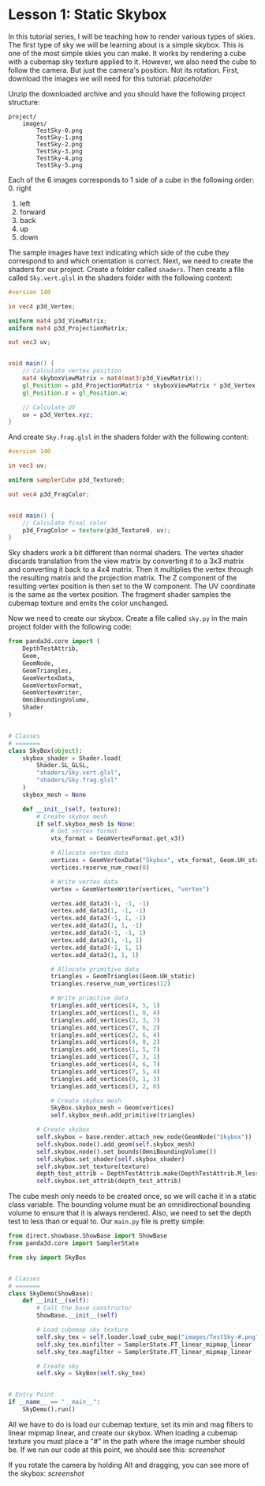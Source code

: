 # Lesson 1: Static Skybox

In this tutorial series, I will be teaching how to render various types of skies. The first type of sky we will be learning about is a simple skybox. This is one of the most simple skies you can make. It works by rendering a cube with a cubemap sky texture applied to it. However, we also need the cube to follow the camera. But just the camera's position. Not its rotation. First, download the images we will need for this tutorial:
*placeholder*

Unzip the downloaded archive and you should have the following project structure:
```
project/
    images/
        TestSky-0.png
        TestSky-1.png
        TestSky-2.png
        TestSky-3.png
        TestSky-4.png
        TestSky-5.png
```

Each of the 6 images corresponds to 1 side of a cube in the following order:
0. right
1. left
2. forward
3. back
4. up
5. down

The sample images have text indicating which side of the cube they correspond to and which orientation is correct. Next, we need to create the shaders for our project. Create a folder called `shaders`. Then create a file called `Sky.vert.glsl` in the shaders folder with the following content:
```glsl
#version 140

in vec4 p3d_Vertex;

uniform mat4 p3d_ViewMatrix;
uniform mat4 p3d_ProjectionMatrix;

out vec3 uv;


void main() {
    // Calculate vertex position
    mat4 skyboxViewMatrix = mat4(mat3(p3d_ViewMatrix));
    gl_Position = p3d_ProjectionMatrix * skyboxViewMatrix * p3d_Vertex;
    gl_Position.z = gl_Position.w;

    // Calculate UV
    uv = p3d_Vertex.xyz;
}
```

And create `Sky.frag.glsl` in the shaders folder with the following content:
```glsl
#version 140

in vec3 uv;

uniform samplerCube p3d_Texture0;

out vec4 p3d_FragColor;


void main() {
    // Calculate final color
    p3d_FragColor = texture(p3d_Texture0, uv);
}
```

Sky shaders work a bit different than normal shaders. The vertex shader discards translation from the view matrix by converting it to a 3x3 matrix and converting it back to a 4x4 matrix. Then it multiplies the vertex through the resulting matrix and the projection matrix. The Z component of the resulting vertex position is then set to the W component. The UV coordinate is the same as the vertex position. The fragment shader samples the cubemap texture and emits the color unchanged.

Now we need to create our skybox. Create a file called `sky.py` in the main project folder with the following code:
```python
from panda3d.core import (
    DepthTestAttrib,
    Geom,
    GeomNode,
    GeomTriangles,
    GeomVertexData,
    GeomVertexFormat,
    GeomVertexWriter,
    OmniBoundingVolume,
    Shader
)


# Classes
# =======
class SkyBox(object):
    skybox_shader = Shader.load(
        Shader.SL_GLSL,
        "shaders/Sky.vert.glsl",
        "shaders/Sky.frag.glsl"
    )
    skybox_mesh = None

    def __init__(self, texture):
        # Create skybox mesh
        if self.skybox_mesh is None:
            # Get vertex format
            vtx_format = GeomVertexFormat.get_v3()

            # Allocate vertex data
            vertices = GeomVertexData("Skybox", vtx_format, Geom.UH_static)
            vertices.reserve_num_rows(8)

            # Write vertex data
            vertex = GeomVertexWriter(vertices, "vertex")

            vertex.add_data3(-1, -1, -1)
            vertex.add_data3(1, -1, -1)
            vertex.add_data3(-1, 1, -1)
            vertex.add_data3(1, 1, -1)
            vertex.add_data3(-1, -1, 1)
            vertex.add_data3(1, -1, 1)
            vertex.add_data3(-1, 1, 1)
            vertex.add_data3(1, 1, 1)

            # Allocate primitive data
            triangles = GeomTriangles(Geom.UH_static)
            triangles.reserve_num_vertices(12)

            # Write primitive data
            triangles.add_vertices(4, 5, 1)
            triangles.add_vertices(1, 0, 4)
            triangles.add_vertices(2, 3, 7)
            triangles.add_vertices(7, 6, 2)
            triangles.add_vertices(2, 6, 4)
            triangles.add_vertices(4, 0, 2)
            triangles.add_vertices(1, 5, 7)
            triangles.add_vertices(7, 3, 1)
            triangles.add_vertices(4, 6, 7)
            triangles.add_vertices(7, 5, 4)
            triangles.add_vertices(0, 1, 3)
            triangles.add_vertices(3, 2, 0)

            # Create skybox mesh
            SkyBox.skybox_mesh = Geom(vertices)
            self.skybox_mesh.add_primitive(triangles)

        # Create skybox
        self.skybox = base.render.attach_new_node(GeomNode("Skybox"))
        self.skybox.node().add_geom(self.skybox_mesh)
        self.skybox.node().set_bounds(OmniBoundingVolume())
        self.skybox.set_shader(self.skybox_shader)
        self.skybox.set_texture(texture)
        depth_test_attrib = DepthTestAttrib.make(DepthTestAttrib.M_less_equal)
        self.skybox.set_attrib(depth_test_attrib)
```

The cube mesh only needs to be created once, so we will cache it in a static class variable. The bounding volume must be an omnidirectional bounding volume to ensure that it is always rendered. Also, we need to set the depth test to less than or equal to. Our `main.py` file is pretty simple:
```python
from direct.showbase.ShowBase import ShowBase
from panda3d.core import SamplerState

from sky import SkyBox


# Classes
# =======
class SkyDemo(ShowBase):
    def __init__(self):
        # Call the base constructor
        ShowBase.__init__(self)

        # Load cubemap sky texture
        self.sky_tex = self.loader.load_cube_map("images/TestSky-#.png")
        self.sky_tex.minfilter = SamplerState.FT_linear_mipmap_linear
        self.sky_tex.magfilter = SamplerState.FT_linear_mipmap_linear

        # Create sky
        self.sky = SkyBox(self.sky_tex)


# Entry Point
if __name__ == "__main__":
    SkyDemo().run()
```

All we have to do is load our cubemap texture, set its min and mag filters to linear mipmap linear, and create our skybox. When loading a cubemap texture you must place a "#" in the path where the image number should be. If we run our code at this point, we should see this:
*screenshot*

If you rotate the camera by holding Alt and dragging, you can see more of the skybox:
*screenshot*
